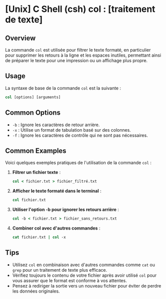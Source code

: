 # [Unix] C Shell (csh) col : [traitement de texte]

## Overview
La commande `col` est utilisée pour filtrer le texte formaté, en particulier pour supprimer les retours à la ligne et les espaces inutiles, permettant ainsi de préparer le texte pour une impression ou un affichage plus propre.

## Usage
La syntaxe de base de la commande `col` est la suivante :

```csh
col [options] [arguments]
```

## Common Options
- `-b` : Ignore les caractères de retour arrière.
- `-x` : Utilise un format de tabulation basé sur des colonnes.
- `-f` : Ignore les caractères de contrôle qui ne sont pas nécessaires.

## Common Examples
Voici quelques exemples pratiques de l'utilisation de la commande `col` :

1. **Filtrer un fichier texte** :
   ```csh
   col < fichier.txt > fichier_filtré.txt
   ```

2. **Afficher le texte formaté dans le terminal** :
   ```csh
   col fichier.txt
   ```

3. **Utiliser l'option -b pour ignorer les retours arrière** :
   ```csh
   col -b < fichier.txt > fichier_sans_retours.txt
   ```

4. **Combiner col avec d'autres commandes** :
   ```csh
   cat fichier.txt | col -x
   ```

## Tips
- Utilisez `col` en combinaison avec d'autres commandes comme `cat` ou `grep` pour un traitement de texte plus efficace.
- Vérifiez toujours le contenu de votre fichier après avoir utilisé `col` pour vous assurer que le format est conforme à vos attentes.
- Pensez à rediriger la sortie vers un nouveau fichier pour éviter de perdre les données originales.